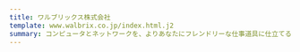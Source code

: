 ```yaml
---
title: ワルブリックス株式会社
template: www.walbrix.co.jp/index.html.j2
summary: コンピュータとネットワークを、よりあなたにフレンドリーな仕事道具に仕立てるお手伝いをします。Walbrixオペレーティングシステムの開発元です。代表 嶋田大貴
---
```

